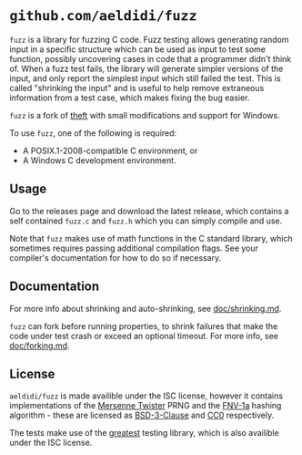 `github.com/aeldidi/fuzz`
=========================

`fuzz` is a library for fuzzing C code. Fuzz testing allows generating random
input in a specific structure which can be used as input to test some function,
possibly uncovering cases in code that a programmer didn't think of. When a
fuzz test fails, the library will generate simpler versions of the input, and
only report the simplest input which still failed the test. This is called
"shrinking the input" and is useful to help remove extraneous information from
a test case, which makes fixing the bug easier.

`fuzz` is a fork of [theft](https://github.com/silentbicycle/theft) with small
modifications and support for Windows.

To use `fuzz`, one of the following is required:

- A POSIX.1-2008-compatible C environment, or
- A Windows C development environment.

Usage
-----

Go to the releases page and download the latest release, which contains a self
contained `fuzz.c` and `fuzz.h` which you can simply compile and use.

Note that `fuzz` makes use of math functions in the C standard library, which
sometimes requires passing additional compilation flags. See your compiler's
documentation for how to do so if necessary.

Documentation
-------------

For more info about shrinking and auto-shrinking, see
[doc/shrinking.md](doc/shrinking.md).

`fuzz` can fork before running properties, to shrink failures that make the
code under test crash or exceed an optional timeout. For more info, see
[doc/forking.md](doc/forking.md).

License
-------

`aeldidi/fuzz` is made availible under the ISC license, however it contains
implementations of the [Mersenne Twister][mt] PRNG and the [FNV-1a][fnv]
hashing algorithm - these are licensed as [BSD-3-Clause][bsd3] and [CC0][cc0]
respectively.

The tests make use of the [greatest][] testing library, which is also availible
under the ISC license.

[greatest]: https://github.com/silentbicycle/greatest
[mt]: http://www.math.sci.hiroshima-u.ac.jp/~m-mat/MT/emt.html
[fnv]: http://www.isthe.com/chongo/tech/comp/fnv/
[bsd3]: https://opensource.org/licenses/BSD-3-Clause
[cc0]: https://creativecommons.org/share-your-work/public-domain/cc0/
